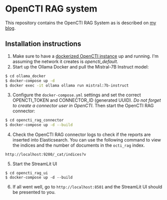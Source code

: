 # OpenCTI RAG system 
This repository contains the OpenCTI RAG System as is described on [my blog](https://www.remyjaspers.com/blog/opencti_rag/).

## Installation instructions
1. Make sure to have a [dockerized OpenCTI instance](https://github.com/OpenCTI-Platform/docker) up and running. I'm assuming the network it creates is *opencti_default*. 
2. Start up the Ollama Docker and pull the Mistral-7B Instruct model:
```bash
$ cd ollama_docker
$ docker-compose up -d 
$ docker exec -it ollama ollama run mistral:7b-instruct
```
3. Configure the `docker-compose.yml` settings and set the correct OPENCTI_TOKEN and CONNECTOR_ID (generated UUID). *Do not forget to create a connector user in OpenCTI*. Then start the OpenCTI RAG connector:
```bash
$ cd opencti_rag_connector
$ docker-compose up -d --build
```
4. Check the OpenCTI RAG connector logs to check if the reports are inserted into Elasticsearch. You can use the following command to view the indices and the number of documents in the `octi_rag` index. 
```
http://localhost:9200/_cat/indices?v
```
5. Start the StreamLit UI
```
$ cd opencti_rag_ui
$ docker-compose up -d --build
```
6. If all went well, go to `http://localhost:8501` and the StreamLit UI should be presented to you. 
